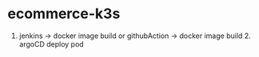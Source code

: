 # ecommerce-k3s
1. jenkins -> docker image build or githubAction -> docker image build 2. argoCD deploy pod
